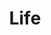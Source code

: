 ---
templateKey: collection
title: Life
image: ../../images/life/taj.jpg
images:
    - image: ../../images/life/bombay.jpg
    - image: ../../images/life/daharti.jpg
    - image: ../../images/life/hamburg.jpg
    - image: ../../images/life/monks.jpg
    - image: ../../images/life/mumbai.jpg
    - image: ../../images/life/taj.jpg
    - image: ../../images/life/tokyo.jpg
    - image: ../../images/life/spain.jpg
    - image: ../../images/life/amsterdam.jpg
    - image: ../../images/life/germany.jpg
    - image: ../../images/life/train.jpg
    - image: ../../images/life/poster.jpg
    - image: ../../images/life/poster.jpg
    - image: ../../images/life/camper-van.jpg
    - image: ../../images/life/cocunut.jpg
    - image: ../../images/life/cocunut.jpg
---